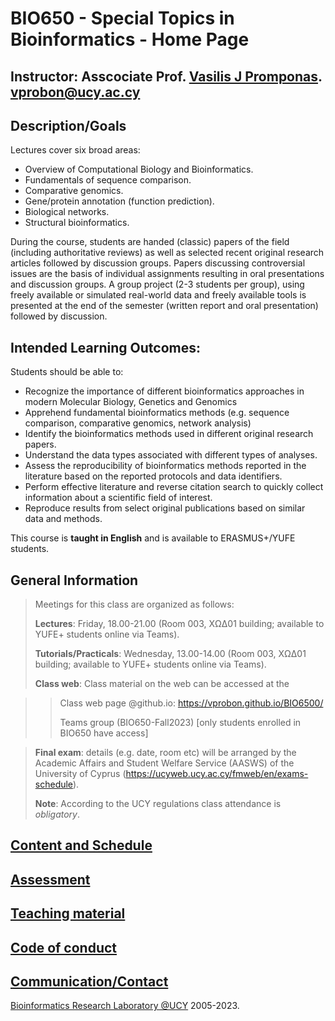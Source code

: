 # BIO650 - Special Topics in Bioinformatics - Home Page

## Instructor: Asscociate Prof. [Vasilis J Promponas](https://www.ucy.ac.cy/dir/el/component/comprofiler/userprofile/vprobon). [vprobon@ucy.ac.cy](mailto:vprobon@ucy.ac.cy)


##  Description/Goals 

Lectures cover six broad areas:

* Overview of Computational Biology and Bioinformatics. 
* Fundamentals of sequence comparison. 
* Comparative genomics. 
* Gene/protein annotation (function prediction). 
* Biological networks. 
* Structural bioinformatics.

During the course, students are handed (classic) papers of the field (including authoritative reviews) as well as selected recent original research articles followed by discussion groups. 
Papers discussing controversial issues are the basis of individual assignments resulting in oral presentations and discussion groups. 
A group project (2-3 students per group), using freely available or simulated real-world data and freely available tools is presented at the end of the semester (written report and oral presentation) followed by discussion.

## Intended Learning Outcomes:
Students should be able to:
* Recognize the importance of different bioinformatics approaches in modern Molecular Biology, Genetics and Genomics
* Apprehend fundamental bioinformatics methods (e.g. sequence comparison, comparative genomics, network analysis)
* Identify the bioinformatics methods used in different original research papers.
* Understand the data types associated with different types of analyses.
* Assess the reproducibility of bioinformatics methods reported in the literature based on the reported protocols and data identifiers.
* Perform effective literature and reverse citation search to quickly collect information about a scientific field of interest.
* Reproduce results from select original publications based on similar data and methods.

This course is **taught in English** and is available to ERASMUS+/YUFE students.

## General Information
>Meetings for this class are organized as follows:
>
>**Lectures**: Friday, 18.00-21.00 (Room 003, ΧΩΔ01 building; available to YUFE+ students online via Teams).
>
>**Tutorials/Practicals**: Wednesday, 13.00-14.00 (Room 003, ΧΩΔ01 building; available to YUFE+ students online via Teams).
>
>**Class web**: Class material on the web can be accessed at the

>>Class web page @github.io: https://vprobon.github.io/BIO6500/
>>
>>Teams group (BIO650-Fall2023) [only students enrolled in BIO650 have access]

>**Final exam**: details (e.g. date, room etc) will be arranged by the Academic Affairs and Student Welfare Service (AASWS) of the University of Cyprus (https://ucyweb.ucy.ac.cy/fmweb/en/exams-schedule).
>
>**Note**: According to the UCY regulations class attendance is *obligatory*.


## [Content and Schedule](contentTBD.md)
## [Assessment](assessment.md)
## [Teaching material](material.md)
## [Code of conduct](conduct.md)
## [Communication/Contact](contact.md)


[Bioinformatics Research Laboratory @UCY](https://vprobon.github.io/BRL-UCY) 2005-2023.
